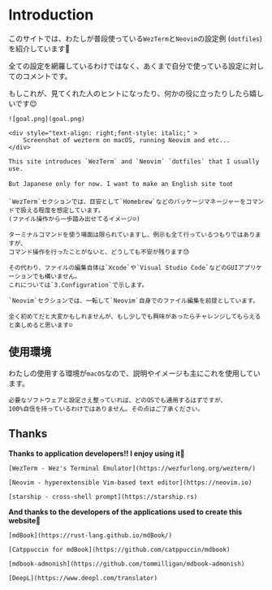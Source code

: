 # Introduction

このサイトでは、わたしが普段使っている`WezTerm`と`Neovim`の設定例 (`dotfiles`) を紹介しています🤗

全ての設定を網羅しているわけではなく、あくまで自分で使っている設定に対してのコメントです。

もしこれが、見てくれた人のヒントになったり、何かの役に立ったりしたら嬉しいです😌

```admonish success title=""
![goal.png](goal.png)

<div style="text-align: right;font-style: italic;" >
    Screenshot of wezterm on macOS, running Neovim and etc...
</div>
```

```admonish info title=""
This site introduces `WezTerm` and `Neovim` `dotfiles` that I usually use.

But Japanese only for now. I want to make an English site too❗
```

```admonish note title="このサイトが想定している読者"
`WezTerm`セクションでは、目安として`Homebrew`などのパッケージマネージャーをコマンドで扱える程度を想定しています。
(ファイル操作から一歩踏み出せてるイメージ☺️)

ターミナルコマンドを使う場面は限られていますし、例示も全て行っているつもりではありますが、
コマンド操作を行ったことがないと、どうしても不安が残ります😓

その代わり、ファイルの編集自体は`Xcode`や`Visual Studio Code`などのGUIアプリケーションでも構いません。
これについては`3.Configuration`で示します。
```

```admonish note title=""
`Neovim`セクションでは、一転して`Neovim`自身でのファイル編集を前提としています。

全く初めてだと大変かもしれませんが、もし少しでも興味があったらチャレンジしてもらえると楽しめると思います☺️
```

## 使用環境

わたしの使用する環境が`macOS`なので、説明やイメージも主にこれを使用しています。

```admonish warning
必要なソフトウェアと設定さえ整っていれば、どのOSでも通用するはずですが、
100%自信を持っているわけではありません。その点はご了承ください。
```

## Thanks

**Thanks to application developers!! I enjoy using it💓**

```admonish info title=""
[WezTerm - Wez's Terminal Emulator](https://wezfurlong.org/wezterm/)

[Neovim - hyperextensible Vim-based text editor](https://neovim.io)

[starship - cross-shell prompt](https://starship.rs)
```

**And thanks to the developers of the applications used to create this website🤗**

```admonish info title=""
[mdBook](https://rust-lang.github.io/mdBook/)

[Catppuccin for mdBook](https://github.com/catppuccin/mdbook)

[mdbook-admonish](https://github.com/tommilligan/mdbook-admonish)

[DeepL](https://www.deepl.com/translator)
```
